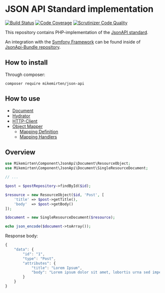 # JSON API Standard implementation 

[![Build Status](https://scrutinizer-ci.com/g/mikemirten/JsonApi/badges/build.png?b=master)](https://scrutinizer-ci.com/g/mikemirten/JsonApi/build-status/master) [![Code Coverage](https://scrutinizer-ci.com/g/mikemirten/JsonApi/badges/coverage.png?b=master)](https://scrutinizer-ci.com/g/mikemirten/JsonApi/?branch=master) [![Scrutinizer Code Quality](https://scrutinizer-ci.com/g/mikemirten/JsonApi/badges/quality-score.png?b=master)](https://scrutinizer-ci.com/g/mikemirten/JsonApi/?branch=master)

This repository contains PHP-implementation of the [JsonAPI standard](http://jsonapi.org/).

An integration with the [Symfony Framework](https://symfony.com/) can be found inside of [JsonApi-Bundle repository](https://github.com/mikemirten/JsonApi-Bundle).

## How to install
Through composer:

```composer require mikemirten/json-api```

## How to use

- [Document](https://github.com/mikemirten/JsonApi/wiki/Json-API-Document)
- [Hydrator](https://github.com/mikemirten/JsonApi/wiki/Document-Hydrator)
- [HTTP-Client](https://github.com/mikemirten/JsonApi/wiki/HTTP-Client)
- [Object Mapper](https://github.com/mikemirten/JsonApi/wiki/Object-Mapper)
  - [Mapping Definition](https://github.com/mikemirten/JsonApi/wiki/Mapping-Definition)
  - [Mapping Handlers](https://github.com/mikemirten/JsonApi/wiki/Mapping-Handlers) 

## Overview

```php
use Mikemirten\Component\JsonApi\Document\ResourceObject;
use Mikemirten\Component\JsonApi\Document\SingleResourceDocument;

// ...

$post = $postRepository->findById($id);

$resource = new ResourceObject($id, 'Post', [
    'title' => $post->getTitle(),
    'body'  => $post->getBody()
]);

$document = new SingleResourceDocument($resource);

echo json_encode($document->toArray());
```
Response body:
```javascript
{
    "data": {
        "id": "1",
        "type": "Post",
        "attributes": {
            "title": "Lorem Ipsum",
            "body": "Lorem ipsum dolor sit amet, lobortis urna sed imperdiet..."
        }
    }
}
```
